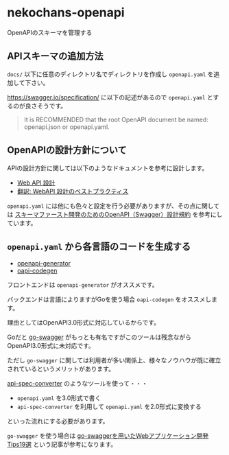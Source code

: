 # nekochans-openapi
OpenAPIのスキーマを管理する

## APIスキーマの追加方法

`docs/` 以下に任意のディレクトリ名でディレクトリを作成し `openapi.yaml` を追加して下さい。

https://swagger.io/specification/ に以下の記述があるので `openapi.yaml` とするのが良さそうです。

>It is RECOMMENDED that the root OpenAPI document be named: openapi.json or openapi.yaml.

## OpenAPIの設計方針について

APIの設計方針に関しては以下のようなドキュメントを参考に設計します。

- [Web API 設計](https://docs.microsoft.com/ja-jp/azure/architecture/best-practices/api-design)
- [翻訳: WebAPI 設計のベストプラクティス](https://qiita.com/mserizawa/items/b833e407d89abd21ee72)

`openapi.yaml` には他にも色々と設定を行う必要がありますが、その点に関しては [スキーマファースト開発のためのOpenAPI（Swagger）設計規約](https://future-architect.github.io/articles/20200701/) を参考にしています。

## `openapi.yaml` から各言語のコードを生成する

- [openapi-generator](https://github.com/OpenAPITools/openapi-generator)
- [oapi-codegen](https://github.com/deepmap/oapi-codegen)

フロントエンドは `openapi-generator` がオススメです。

バックエンドは言語によりますがGoを使う場合 `oapi-codegen` をオススメします。

理由としてはOpenAPI3.0形式に対応しているからです。

Goだと [go-swagger](https://github.com/go-swagger/go-swagger) がもっとも有名ですがこのツールは残念ながらOpenAPI3.0形式に未対応です。

ただし `go-swagger` に関しては利用者が多い関係上、様々なノウハウが既に確立されているというメリットがあります。

[api-spec-converter](https://github.com/LucyBot-Inc/api-spec-converter) のようなツールを使って・・・

- `openapi.yaml` を3.0形式で書く
- `api-spec-converter` を利用して `openapi.yaml` を2.0形式に変換する

といった流れにする必要があります。

`go-swagger` を使う場合は [go-swaggerを用いたWebアプリケーション開発Tips19選](https://future-architect.github.io/articles/20200630/) という記事が参考になります。
